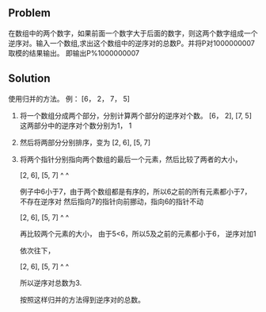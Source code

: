 ## Problem
在数组中的两个数字，如果前面一个数字大于后面的数字，则这两个数字组成一个逆序对。输入一个数组,求出这个数组中的逆序对的总数P。并将P对1000000007取模的结果输出。 即输出P%1000000007 

## Solution

使用归并的方法。
例： [6， 2， 7， 5]

1. 将一个数组分成两个部分，分别计算两个部分的逆序对个数。
    [6， 2], [7, 5]
    这两部分中的逆序对个数分别为1， 1

2. 然后将两部分分别排序，变为
    [2, 6], [5, 7]

3. 将两个指针分别指向两个数组的最后一个元素，然后比较了两者的大小，

    [2, 6], [5, 7]
        ^       ^
   
   例子中6小于7，由于两个数组都是有序的，所以6之前的所有元素都小于7， 不存在逆序对
   然后指向7的指针向前挪动，指向6的指针不动

   [2, 6], [5, 7]
       ^    ^

    再比较两个元素的大小， 由于5<6，所以5及之前的元素都小于6， 逆序对加1

    依次往下，

    [2, 6], [5, 7]
     ^       ^

     所以逆序对总数为3.

     按照这样归并的方法得到逆序对的总数。